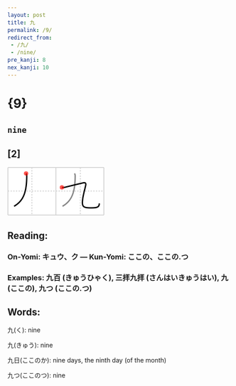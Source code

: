 ```yaml
---
layout: post
title: 九
permalink: /9/
redirect_from:
 - /九/
 - /nine/
pre_kanji: 8
nex_kanji: 10
---
```


# {9}

## `nine`

## [2]

<div class="stroke"><img src="../images/E4B99D.png" /></div>

## Reading:

### On-Yomi: キュウ、ク &mdash; Kun-Yomi: ここの、ここの.つ

### Examples: 九百 (きゅうひゃく), 三拝九拝 (さんはいきゅうはい), 九 (ここの), 九つ (ここの.つ)

## Words:

九(く): nine

九(きゅう): nine

九日(ここのか): nine days, the ninth day (of the month)

九つ(ここのつ): nine

